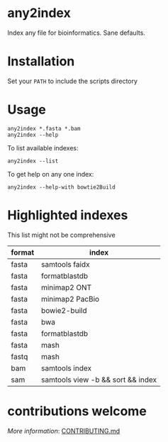 # any2index

Index any file for bioinformatics.
Sane defaults.

# Installation

Set your `PATH` to include the scripts directory

# Usage

    any2index *.fasta *.bam
    any2index --help

To list available indexes:

    any2index --list

To get help on any one index:

    any2index --help-with bowtie2Build

# Highlighted indexes

This list might not be comprehensive

| format | index |
|--------|-------|
| fasta  | samtools faidx |
| fasta  | formatblastdb |
| fasta  | minimap2 ONT |
| fasta  | minimap2 PacBio |
| fasta  | bowie2-build |
| fasta  | bwa |
| fasta  | formatblastdb |
| fasta  | mash |
| fastq  | mash |
| bam  | samtools index |
| sam  | samtools view -b && sort && index |

# contributions welcome

_More information_: [CONTRIBUTING.md](CONTRIBUTING.md)

